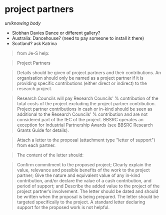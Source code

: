 # project partners


_un/knowing body_
- Siobhan Davies Dance or different gallery?
- Australia: Dancehouse? (need to pay someone to install it there)
- Scotland? ask Katrina


>from Je-S help:

>Project Partners

>Details should be given of project partners and their contributions. An organisation should only be named as a project partner if it is providing specific contributions (either direct or indirect) to the research project.

>Research Councils will pay Research Councils' % contribution of the total costs of the project excluding the project partner contribution. Project partner contributions in cash or in-kind should be seen as additional to the Research Councils' % contribution and are not considered part of the fEC of the project. BBSRC operates an exception for Industrial Partnership Awards (see BBSRC Research Grants Guide for details).

>Attach a letter to the proposal (attachment type "letter of support") from each partner.

>The content of the letter should:

>Confirm commitment to the proposed project;
Clearly explain the value, relevance and possible benefits of the work to the project partner;
Give the nature and equivalent value of any in-kind contribution, and/or declare the value of a cash contribution, and period of support; and
Describe the added value to the project of the project partner’s involvement.
The letter should be dated and should be written when the proposal is being prepared. The letter should be targeted specifically to the project. A standard letter declaring support for the proposed work is not helpful.